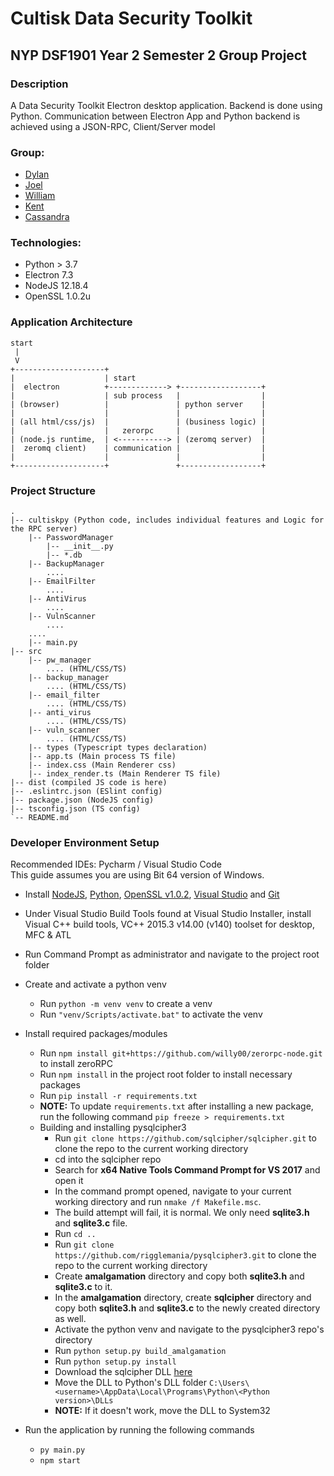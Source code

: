 # Cultisk Data Security Toolkit

## NYP DSF1901 Year 2 Semester 2 Group Project

### Description

A Data Security Toolkit Electron desktop application.
Backend is done using Python. 
Communication between Electron App and Python backend is achieved using a JSON-RPC, Client/Server model

### Group:

* [Dylan](https://github.com/Dylan-Liew)
* [Joel](https://github.com/j041)
* [William](https://github.com/willy00)
* [Kent](https://github.com/kentlow2002)
* [Cassandra](https://github.com/Cassandra-Fu)

### Technologies:
* Python > 3.7
* Electron 7.3
* NodeJS 12.18.4
* OpenSSL 1.0.2u

### Application Architecture

```text
start
 | 
 V 
+--------------------+
|                    | start
|  electron          +-------------> +------------------+
|                    | sub process   |                  |
| (browser)          |               | python server    |
|                    |               |                  |
| (all html/css/js)  |               | (business logic) |
|                    |   zerorpc     |                  |
| (node.js runtime,  | <-----------> | (zeromq server)  |
|  zeromq client)    | communication |                  |
|                    |               |                  |
+--------------------+               +------------------+
```

### Project Structure

```text
.
|-- cultiskpy (Python code, includes individual features and Logic for the RPC server)
    |-- PasswordManager 
        |-- __init__.py 
        |-- *.db 
    |-- BackupManager
        ....
    |-- EmailFilter
        ....
    |-- AntiVirus
        ....
    |-- VulnScanner 
        ....
    ....
    |-- main.py
|-- src 
    |-- pw_manager 
        .... (HTML/CSS/TS)
    |-- backup_manager
        .... (HTML/CSS/TS)
    |-- email_filter
        .... (HTML/CSS/TS)
    |-- anti_virus
        .... (HTML/CSS/TS)
    |-- vuln_scanner
        .... (HTML/CSS/TS)
    |-- types (Typescript types declaration)
    |-- app.ts (Main process TS file)
    |-- index.css (Main Renderer css)
    |-- index_render.ts (Main Renderer TS file)
|-- dist (compiled JS code is here)
|-- .eslintrc.json (ESlint config)
|-- package.json (NodeJS config)
|-- tsconfig.json (TS config)
`-- README.md
```
  
### Developer Environment Setup
Recommended IDEs: Pycharm / Visual Studio Code  
This guide assumes you are using Bit 64 version of Windows.

* Install [NodeJS](https://nodejs.org/en/download/), 
  [Python](https://www.python.org/downloads/), 
  [OpenSSL v1.0.2](https://web.archive.org/web/20200427093430/https://slproweb.com/download/Win64OpenSSL-1_0_2u.exe), 
  [Visual Studio](https://visualstudio.microsoft.com/thank-you-downloading-visual-studio/?sku=BuildTools&rel=16) and
  [Git](https://git-scm.com/downloads)
* Under Visual Studio Build Tools found at Visual Studio Installer, install Visual C++ build tools, VC++ 2015.3 v14.00 (v140) toolset for desktop, MFC & ATL
* Run Command Prompt as administrator and navigate to the project root folder
* Create and activate a python venv
  * Run `python -m venv venv` to create a venv
  * Run `"venv/Scripts/activate.bat"` to activate the venv
* Install required packages/modules
  * Run `npm install git+https://github.com/willy00/zerorpc-node.git` to install zeroRPC
  * Run `npm install` in the project root folder to install necessary packages
  * Run `pip install -r requirements.txt` 
  * **NOTE:** To update `requirements.txt` after installing a new package, run the following command `pip freeze > requirements.txt`
  * Building and installing pysqlcipher3
    * Run `git clone https://github.com/sqlcipher/sqlcipher.git` to clone the repo to the current working directory
    * cd into the sqlcipher repo
    * Search for **x64 Native Tools Command Prompt for VS 2017** and open it
    * In the command prompt opened, navigate to your current working directory and run `nmake /f Makefile.msc`.
    * The build attempt will fail, it is normal. We only need **sqlite3.h** and **sqlite3.c** file.
    * Run `cd ..`
    * Run `git clone https://github.com/rigglemania/pysqlcipher3.git` to clone the repo to the current working directory
    * Create **amalgamation** directory and copy both **sqlite3.h** and **sqlite3.c** to it.
    * In the **amalgamation** directory, create **sqlcipher** directory and copy both **sqlite3.h** and **sqlite3.c** to the newly created directory as well.
    * Activate the python venv and navigate to the pysqlcipher3 repo's directory
    * Run `python setup.py build_amalgamation`
    * Run `python setup.py install`
    * Download the sqlcipher DLL [here](https://1drv.ms/u/s!AtgS340NL-Ukh58UFgmOuQKEEs2P-A?e=pgAjE3)
    * Move the DLL to Python's DLL folder
      `C:\Users\<username>\AppData\Local\Programs\Python\<Python version>\DLLs`
    * **NOTE:** If it doesn't work, move the DLL to System32
  
* Run the application by running the following commands
  * `py main.py`
  * `npm start`
